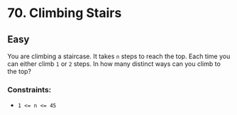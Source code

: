# 70. Climbing Stairs

## Easy

You are climbing a staircase. It takes `n` steps to reach the top. Each time you can either climb `1` or `2` steps. In
how many distinct ways can you climb to the top?

### Constraints:

- `1 <= n <= 45`
